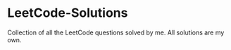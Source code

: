# LeetCode-Solutions
Collection of all the LeetCode questions solved by me. All solutions are my own.
